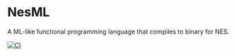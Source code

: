 # NesML

A ML-like functional programming language that compiles to binary for NES.

[![CI](https://github.com/katsujukou/nesml/actions/workflows/ci.yml/badge.svg)](https://github.com/katsujukou/nesml/actions/workflows/ci.yml)
